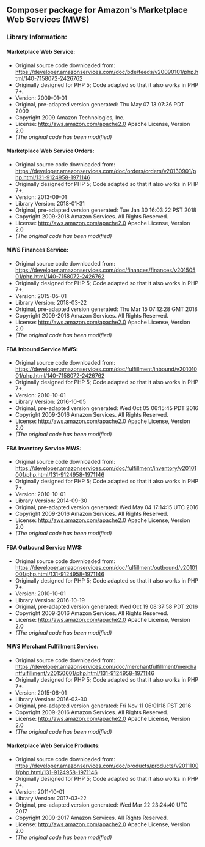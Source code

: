 ## Composer package for Amazon's Marketplace Web Services (MWS)

### Library Information:
  
#### Marketplace Web Service:
*   Original source code downloaded from:  
        https://developer.amazonservices.com/doc/bde/feeds/v20090101/php.html/140-7158072-2426762
*   Originally designed for PHP 5; Code adapted so that it also works in PHP 7+.
*   Version: 2009-01-01
*   Original, pre-adapted version generated: Thu May 07 13:07:36 PDT 2009
*   Copyright 2009 Amazon Technologies, Inc.
*   License: http://aws.amazon.com/apache2.0  Apache License, Version 2.0
*   _(The original code has been modified)_
  
#### Marketplace Web Service Orders:
*   Original source code downloaded from:  
        https://developer.amazonservices.com/doc/orders/orders/v20130901/php.html/131-9124958-1971146
*   Originally designed for PHP 5; Code adapted so that it also works in PHP 7+.
*   Version: 2013-09-01
*   Library Version: 2018-01-31
*   Original, pre-adapted version generated: Tue Jan 30 16:03:22 PST 2018
*   Copyright 2009-2018 Amazon Services. All Rights Reserved.
*   License: http://aws.amazon.com/apache2.0  Apache License, Version 2.0
*   _(The original code has been modified)_
  
#### MWS Finances Service:
*   Original source code downloaded from:  
        https://developer.amazonservices.com/doc/finances/finances/v20150501/php.html/140-7158072-2426762
*   Originally designed for PHP 5; Code adapted so that it also works in PHP 7+.
*   Version: 2015-05-01
*   Library Version: 2018-03-22
*   Original, pre-adapted version generated: Thu Mar 15 07:12:28 GMT 2018
*   Copyright 2009-2018 Amazon Services. All Rights Reserved.
*   License: http://aws.amazon.com/apache2.0  Apache License, Version 2.0
*   _(The original code has been modified)_
  
#### FBA Inbound Service MWS:
*   Original source code downloaded from:  
        https://developer.amazonservices.com/doc/fulfillment/inbound/v20101001/php.html/140-7158072-2426762
*   Originally designed for PHP 5; Code adapted so that it also works in PHP 7+.
*   Version: 2010-10-01
*   Library Version: 2016-10-05
*   Original, pre-adapted version generated: Wed Oct 05 06:15:45 PDT 2016
*   Copyright 2009-2016 Amazon Services. All Rights Reserved.
*   License: http://aws.amazon.com/apache2.0  Apache License, Version 2.0
*   _(The original code has been modified)_
  
#### FBA Inventory Service MWS:
*   Original source code downloaded from:  
        https://developer.amazonservices.com/doc/fulfillment/inventory/v20101001/php.html/131-9124958-1971146
*   Originally designed for PHP 5; Code adapted so that it also works in PHP 7+.
*   Version: 2010-10-01
*   Library Version: 2014-09-30
*   Original, pre-adapted version generated: Wed May 04 17:14:15 UTC 2016
*   Copyright 2009-2016 Amazon Services. All Rights Reserved.
*   License: http://aws.amazon.com/apache2.0  Apache License, Version 2.0
*   _(The original code has been modified)_
  
#### FBA Outbound Service MWS:
*   Original source code downloaded from:  
        https://developer.amazonservices.com/doc/fulfillment/outbound/v20101001/php.html/131-9124958-1971146
*   Originally designed for PHP 5; Code adapted so that it also works in PHP 7+.
*   Version: 2010-10-01
*   Library Version: 2016-10-19
*   Original, pre-adapted version generated: Wed Oct 19 08:37:58 PDT 2016
*   Copyright 2009-2016 Amazon Services. All Rights Reserved.
*   License: http://aws.amazon.com/apache2.0  Apache License, Version 2.0
*   _(The original code has been modified)_
  
#### MWS Merchant Fulfillment Service:
*   Original source code downloaded from:  
        https://developer.amazonservices.com/doc/merchantfulfillment/merchantfulfillment/v20150601/php.html/131-9124958-1971146
*   Originally designed for PHP 5; Code adapted so that it also works in PHP 7+.
*   Version: 2015-06-01
*   Library Version: 2016-03-30
*   Original, pre-adapted version generated: Fri Nov 11 06:01:18 PST 2016
*   Copyright 2009-2016 Amazon Services. All Rights Reserved.
*   License: http://aws.amazon.com/apache2.0  Apache License, Version 2.0
*   _(The original code has been modified)_
  
#### Marketplace Web Service Products:
*   Original source code downloaded from:  
        https://developer.amazonservices.com/doc/products/products/v20111001/php.html/131-9124958-1971146
*   Originally designed for PHP 5; Code adapted so that it also works in PHP 7+.
*   Version: 2011-10-01
*   Library Version: 2017-03-22
*   Original, pre-adapted version generated: Wed Mar 22 23:24:40 UTC 2017
*   Copyright 2009-2017 Amazon Services. All Rights Reserved.
*   License: http://aws.amazon.com/apache2.0  Apache License, Version 2.0
*   _(The original code has been modified)_
